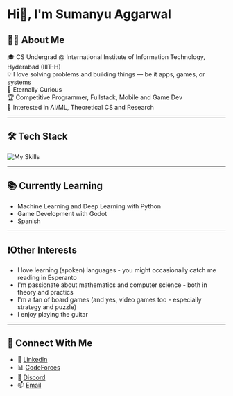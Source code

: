 # Hi👋, I'm Sumanyu Aggarwal

## 👨‍💻 About Me

🎓 CS Undergrad @ International Institute of Information Technology, Hyderabad (IIIT-H)  
💡 I love solving problems and building things — be it apps, games, or systems  
🧠 Eternally Curious  
🏆 Competitive Programmer, Fullstack, Mobile and Game Dev  
🎯 Interested in AI/ML, Theoretical CS and Research  

---

## 🛠️ Tech Stack

![My Skills](https://skillicons.dev/icons?i=py,cpp,js,dart,flutter,react,firebase,html,css,sass,md,graphql,svelte,alpinejs,tailwind,ts,prisma,heroku,netlify,git,vscode,androidstudio,clion,pycharm,vim) 

---

## 📚 Currently Learning

- Machine Learning and Deep Learning with Python  
- Game Development with Godot  
- Spanish  

---

## ❗Other Interests

- I love learning (spoken) languages - you might occasionally catch me reading in Esperanto
- I'm passionate about mathematics and computer science - both in theory and practics  
- I'm a fan of board games (and yes, video games too - especially strategy and puzzle)  
- I enjoy playing the guitar  

---

## 🔗 Connect With Me

- 💼 [LinkedIn](https://www.linkedin.com/in/sumanyu-aggarwal)
- 📊 [CodeForces](https://codeforces.com/profile/SuPythony)
- 🤝 [Discord](https://discordapp.com/users/745179011872718918)
- 📫 [Email](mailto:sumanyu.code@gmail.com)
